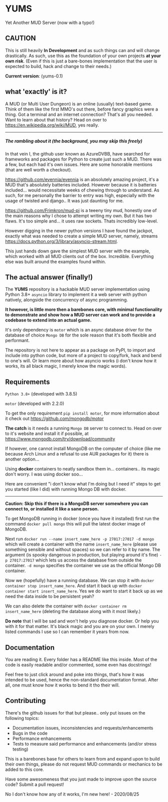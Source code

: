# YUMS
Yet Another MUD Server (now with a typo!)

## CAUTION
This is still heavily **In Development** and as such things can and will change drastically.
As such, use this as the foundation of your own projects **at your own risk**.
(Even if this is just a bare-bones implementation that the user is expected to build, hack and change to their needs.)

__Current version__: (yums-0.1)

## what 'exactly' is it?

A MUD (or Multi User Dungeon) is an online (usually) text-based game. Think of them like the first MMO's out there, before fancy graphics were a thing. Got a terminal and an internet connection? That's all you needed. Want to learn about that history? Head on over to <https://en.wikipedia.org/wiki/MUD>, yes really.

---

##### The rambling about it (the background, you may skip this freely)

In that vein I, the github user known as AzureDVBB, have searched for frameworks and packages for Python to create just such a MUD. There was a few, but each had it's own issues. Here are some honorable mentions (that are well worth a checkout).

<https://github.com/evennia/evennia> is an absolutely amazing project, it's a MUD that's absolutely batteries included. However because it is batteries included... would necessitate weeks of chewing through to understand. As such, for me personally the barrier to entry was high, especially with the usage of twisted and django.. It was just daunting for me.

<https://github.com/Frimkron/mud-pi> is a teeeny tiny mud, honestly one of the main reasons why I chose to attempt writing my own. But it has two flaws. It's too simple and... it uses raw sockets. Thats incredibly low-level.

However digging in the newer python versions I have found the jackpot, exactly what was needed to create a simple MUD server, namely, streams <https://docs.python.org/3/library/asyncio-stream.html>.

This just hands down gave the simplest MUD server with the example, which worked with all MUD clients out of the box. Incredible. Everything else was built around the examples found within.

## The actual answer (finally!)

The **YUMS** repository is a hackable MUD server implementation using Python 3.8+ `asyncio` library to implement it a web server with python natively, alongside the concurrency of async programming.

**It however, is little more then a barebones core, with minimal functionality to demonstrate and show how a MUD server can work and to provide a codebase to extend into an actual game.**

It's only dependency is `motor` which is an async database driver for the database of choice `Mongo DB` for the sole reason that it's both flexible and performant.

The repository is not here to appear as a package on PyPI, to import and include into python code, but more of a project to copy/fork, hack and bend to one's will. Or learn more about how asyncio works (i don't know how it works, its all black magic, I merely know the magic words).

## Requirements

`Python 3.8+` (developed with 3.8.5)

`motor` (developed with 2.2.0)

To get the only requirement `pip install motor`, for more information about it check out <https://github.com/mongodb/motor>

**The catch** is it needs a running `Mongo DB` server to connect to. Head on over to it's website and install it if possible, at <https://www.mongodb.com/try/download/community>

If however, one cannot install MongoDB on the computer of choice (like me because Arch Linux and a refusal to use AUR packages for it) there is another option...

Using **docker** containers to neatly sandbox them in... containers.. its magic don't worry. I was using docker soo...

Here are convenient "i don't know what I'm doing but I need it" steps to get you started (like I did) with running Mongo DB with docker.

---
**Caution: Skip this if there is a MongoDB server somewhere you can connect to, or installed it like a sane person.**

To get MongoDB running in docker (once you have it installed) first run the command `docker pull mongo` this will pull the latest docker image of MongoDB.

Next run `docker run --name insert_name_here -p 27017:27017 -d mongo` which will create a container with the name `insert_name_here` (please use something sensible and without spaces) so we can refer to it by name. The argument (is spooky dangerous in production, but playing around it's fine) `-p 27017:27017` which lets us access the database from outside the container. `-d mongo` specifies the container we use as the official Mongo DB container.

Now we (hopefully) have a running database. We can stop it with `docker container stop insert_name_here`. And start it back up with `docker container start insert_name_here`. Yes we do want to start it back up as we need the data inside to be persistent yeah?

We can also delete the container with `docker container rm insert_name_here` (deleting the database along with it most likely.)

**Do note** that I will be sad and won't help you diagnose docker. Or help you with it for that matter. It's black magic and you are on your own. I merely listed commands I use so I can remember it years from now.

## Documentation

You are reading it. Every folder has a README like this inside. Most of the code is easily readable and/or commented, some even has docstrings! 

Feel free to just click around and poke into things, that's how it was intended to be used, hence the non-standard documentation format. After all, one must know how it works to bend it tho their will.

## Contributing

There's the github issues for that but please.. only put issues on the following topics:

* Documentation issues, inconsistencies and requests/enhancements
* Bugs in the code
* Performance enhancements
* Tests to measure said performance and enhancements (and/or stress testing)

This is a barebones base for others to learn from and expand upon to build their own things, please do not request MUD commands or mechanics to be added to this core.

Have some awesomeness that you just made to improve upon the source code? Submit a pull request!

No I don't know how any of it works, I'm new here! - 2020/08/25

